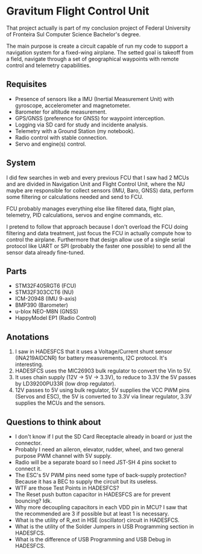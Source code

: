 # Gravitum Flight Control Unit

That project actually is part of my conclusion project of Federal University of Fronteira Sul Computer Science Bachelor's degree.

The main purpose is create a circuit capable of run my code to support a navigation system for a fixed-wing airplane. The setted goal is takeoff from a field, navigate through a set of geographical waypoints with remote control and telemetry capabilities.

## Requisites
- Presence of sensors like a IMU (Inertial Measurement Unit) with gyroscope, accelerometer and magnetometer.
- Barometer for altitude measurement.
- GPS/GNSS (preference for GNSS) for waypoint interception.
- Logging via SD card for study and incidente analysis.
- Telemetry with a Ground Station (my notebook).
- Radio control with stable connection.
- Servo and engine(s) control.

## System
I did few searches in web and every previous FCU that I saw had 2 MCUs and are divided in Navigation Unit and Flight Control Unit, where the NU maybe are responsible for collect sensors (IMU, Baro, GNSS) data, perform some filtering or calculations needed and send to FCU.

FCU probably manages everything else like filtered data, flight plan, telemetry, PID calculations, servos and engine commands, etc.

I pretend to follow that approach because I don't overload the FCU doing filtering and data treatment, just focus the FCU in actually compute how to control the airplane. Furthermore that design allow use of a single serial protocol like UART or SPI (probably the faster one possible) to send all the sensor data already fine-tuned.

## Parts
- STM32F405RGT6 (FCU)
- STM32F303CCT6 (NU)
- ICM-20948 (IMU 9-axis)
- BMP390 (Barometer)
- u-blox NEO-M8N (GNSS)
- HappyModel EP1 (Radio Control)

## Anotations
1. I saw in HADESFCS that it uses a Voltage/Current shunt sensor (INA219AIDCNR) for battery measurements, I2C protocol. It's interesting.
2. HADESFCS uses the MIC26903 bulk regulator to convert the Vin to 5V.
3. It uses chain supply (12V -> 5V -> 3.3V), to reduce to 3.3V the 5V passes by LD39200PU33R (low drop regulator).
4. 12V passes to 5V using bulk regulator, 5V supplies the VCC PWM pins (Servos and ESC), the 5V is converted to 3.3V via linear regulator, 3.3V supplies the MCUs and the sensors.

## Questions to think about
- I don't know if I put the SD Card Receptacle already in board or just the connector.
- Probably I need an aileron, elevator, rudder, wheel, and two general purpose PWM channel with 5V supply.
- Radio will be a separate board so I need JST-SH 4 pins socket to connect it.
- The ESC's 5V PWM pins need some type of back-supply protection? Because it has a BEC to supply the circuit but its useless.
- WTF are those Test Points in HADESFCS?
- The Reset push button capacitor in HADESFCS are for prevent bouncing? Idk.
- Why more decoupling capacitors in each VDD pin in MCU? I saw that the recommended are 3 if possible but at least 1 is necessary.
- What is the utility of R_ext in HSE (oscillator) circuit in HADESFCS.
- What is the utility of the Solder Jumpers in USB Programming section in HADESFCS.
- What is the difference of USB Programming and USB Debug in HADESFCS.